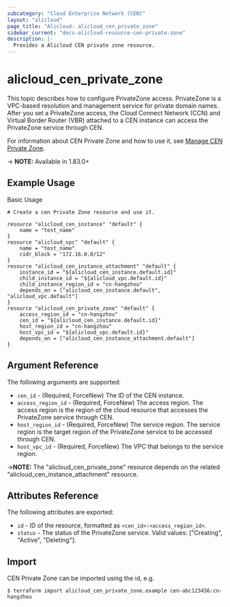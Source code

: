 ```yaml
---
subcategory: "Cloud Enterprise Network (CEN)"
layout: "alicloud"
page_title: "Alicloud: alicloud_cen_private_zone"
sidebar_current: "docs-alicloud-resource-cen-private-zone"
description: |-
  Provides a Alicloud CEN private zone resource.
---
```


# alicloud\_cen_private_zone

This topic describes how to configure PrivateZone access. 
PrivateZone is a VPC-based resolution and management service for private domain names. 
After you set a PrivateZone access, the Cloud Connect Network (CCN) and Virtual Border Router (VBR) attached to a CEN instance can access the PrivateZone service through CEN.

For information about CEN Private Zone and how to use it, see [Manage CEN Private Zone](https://www.alibabacloud.com/help/en/doc-detail/106693.htm).

-> **NOTE:** Available in 1.83.0+

## Example Usage

Basic Usage

```
# Create a cen Private Zone resource and use it.

resource "alicloud_cen_instance" "default" {
	name = "test_name"
}
resource "alicloud_vpc" "default" {
	name = "test_name"
	cidr_block = "172.16.0.0/12"
}
resource "alicloud_cen_instance_attachment" "default" {
	instance_id = "${alicloud_cen_instance.default.id}"
	child_instance_id = "${alicloud_vpc.default.id}"
	child_instance_region_id = "cn-hangzhou"
  	depends_on = ["alicloud_cen_instance.default", "alicloud_vpc.default"]
}
resource "alicloud_cen_private_zone" "default" {
	access_region_id = "cn-hangzhou"
	cen_id = "${alicloud_cen_instance.default.id}"
	host_region_id = "cn-hangzhou"
	host_vpc_id = "${alicloud_vpc.default.id}"
  	depends_on = ["alicloud_cen_instance_attachment.default"]
}

```
## Argument Reference

The following arguments are supported:

* `cen_id` - (Required, ForceNew) The ID of the CEN instance.
* `access_region_id` - (Required, ForceNew) The access region. The access region is the region of the cloud resource that accesses the PrivateZone service through CEN.
* `host_region_id` - (Required, ForceNew) The service region. The service region is the target region of the PrivateZone service to be accessed through CEN. 
* `host_vpc_id` - (Required, ForceNew) The VPC that belongs to the service region.

->**NOTE:** The "alicloud_cen_private_zone" resource depends on the related "alicloud_cen_instance_attachment" resource.

## Attributes Reference

The following attributes are exported:

* `id` - ID of the resource, formatted as `<cen_id>:<access_region_id>`.
* `status` - The status of the PrivateZone service. Valid values: ["Creating", "Active", "Deleting"].

## Import

CEN Private Zone can be imported using the id, e.g.

```
$ terraform import alicloud_cen_private_zone.example cen-abc123456:cn-hangzhou
```